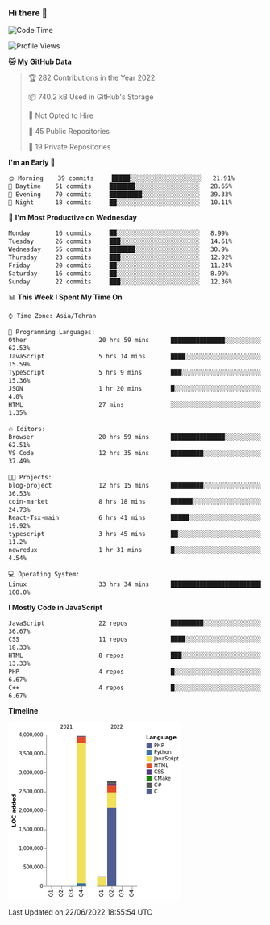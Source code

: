 ### Hi there 👋

<!--
**Mohammad-HGH/MOHAMMAD-HGH** is a ✨ _special_ ✨ repository because its `README.md` (this file) appears on your GitHub profile.

Here are some ideas to get you started:

- 🔭 I’m currently working on ...
- 🌱 I’m currently learning ...
- 👯 I’m looking to collaborate on ...
- 🤔 I’m looking for help with ...
- 💬 Ask me about ...
- 📫 How to reach me: ...
- 😄 Pronouns: ...
- ⚡ Fun fact: ...
-->

<!--START_SECTION:waka-->
![Code Time](http://img.shields.io/badge/Code%20Time-0%20secs-blue)

![Profile Views](http://img.shields.io/badge/Profile%20Views-10-blue)

**🐱 My GitHub Data** 

> 🏆 282 Contributions in the Year 2022
 > 
> 📦 740.2 kB Used in GitHub's Storage 
 > 
> 🚫 Not Opted to Hire
 > 
> 📜 45 Public Repositories 
 > 
> 🔑 19 Private Repositories  
 > 
**I'm an Early 🐤** 

```text
🌞 Morning    39 commits     █████░░░░░░░░░░░░░░░░░░░░   21.91% 
🌆 Daytime    51 commits     ███████░░░░░░░░░░░░░░░░░░   28.65% 
🌃 Evening    70 commits     █████████░░░░░░░░░░░░░░░░   39.33% 
🌙 Night      18 commits     ██░░░░░░░░░░░░░░░░░░░░░░░   10.11%

```
📅 **I'm Most Productive on Wednesday** 

```text
Monday       16 commits     ██░░░░░░░░░░░░░░░░░░░░░░░   8.99% 
Tuesday      26 commits     ███░░░░░░░░░░░░░░░░░░░░░░   14.61% 
Wednesday    55 commits     ███████░░░░░░░░░░░░░░░░░░   30.9% 
Thursday     23 commits     ███░░░░░░░░░░░░░░░░░░░░░░   12.92% 
Friday       20 commits     ██░░░░░░░░░░░░░░░░░░░░░░░   11.24% 
Saturday     16 commits     ██░░░░░░░░░░░░░░░░░░░░░░░   8.99% 
Sunday       22 commits     ███░░░░░░░░░░░░░░░░░░░░░░   12.36%

```


📊 **This Week I Spent My Time On** 

```text
⌚︎ Time Zone: Asia/Tehran

💬 Programming Languages: 
Other                    20 hrs 59 mins      ███████████████░░░░░░░░░░   62.53% 
JavaScript               5 hrs 14 mins       ████░░░░░░░░░░░░░░░░░░░░░   15.59% 
TypeScript               5 hrs 9 mins        ███░░░░░░░░░░░░░░░░░░░░░░   15.36% 
JSON                     1 hr 20 mins        █░░░░░░░░░░░░░░░░░░░░░░░░   4.0% 
HTML                     27 mins             ░░░░░░░░░░░░░░░░░░░░░░░░░   1.35%

🔥 Editors: 
Browser                  20 hrs 59 mins      ███████████████░░░░░░░░░░   62.51% 
VS Code                  12 hrs 35 mins      █████████░░░░░░░░░░░░░░░░   37.49%

🐱‍💻 Projects: 
blog-project             12 hrs 15 mins      █████████░░░░░░░░░░░░░░░░   36.53% 
coin-market              8 hrs 18 mins       ██████░░░░░░░░░░░░░░░░░░░   24.73% 
React-Tsx-main           6 hrs 41 mins       █████░░░░░░░░░░░░░░░░░░░░   19.92% 
typescript               3 hrs 45 mins       ██░░░░░░░░░░░░░░░░░░░░░░░   11.2% 
newredux                 1 hr 31 mins        █░░░░░░░░░░░░░░░░░░░░░░░░   4.54%

💻 Operating System: 
Linux                    33 hrs 34 mins      █████████████████████████   100.0%

```

**I Mostly Code in JavaScript** 

```text
JavaScript               22 repos            █████████░░░░░░░░░░░░░░░░   36.67% 
CSS                      11 repos            ████░░░░░░░░░░░░░░░░░░░░░   18.33% 
HTML                     8 repos             ███░░░░░░░░░░░░░░░░░░░░░░   13.33% 
PHP                      4 repos             █░░░░░░░░░░░░░░░░░░░░░░░░   6.67% 
C++                      4 repos             █░░░░░░░░░░░░░░░░░░░░░░░░   6.67%

```


**Timeline**

![Chart not found](https://raw.githubusercontent.com/Mohammad-HGH/Mohammad-HGH/main/charts/bar_graph.png) 


 Last Updated on 22/06/2022 18:55:54 UTC
<!--END_SECTION:waka-->
